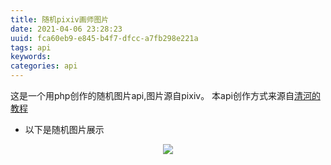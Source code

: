 ```yaml
---
title: 随机pixiv画师图片
date: 2021-04-06 23:28:23
uuid: fca60eb9-e845-b4f7-dfcc-a7fb298e221a
tags: api
keywords:
categories: api
---
```

<meta name="referrer" content="no-referrer"/>
这是一个用php创作的随机图片api,图片源自pixiv。
本api创作方式来源自<a href="https://brx86.gitee.io/posts/notes/4-phpapi/">清河的教程</a>


* 以下是随机图片展示  

<center><img src="https://api.zzy-ac.top/Pixiv_Images" style="height: 320pxs;"></center>
